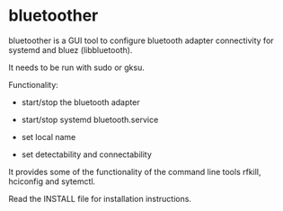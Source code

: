 bluetoother
===========

bluetoother is a GUI tool to configure bluetooth adapter connectivity
for systemd and bluez (libbluetooth).

It needs to be run with sudo or gksu.

Functionality:

- start/stop the bluetooth adapter

- start/stop systemd bluetooth.service

- set local name

- set detectability and connectability

It provides some of the functionality of the command line tools
rfkill, hciconfig and sytemctl.

Read the INSTALL file for installation instructions.
